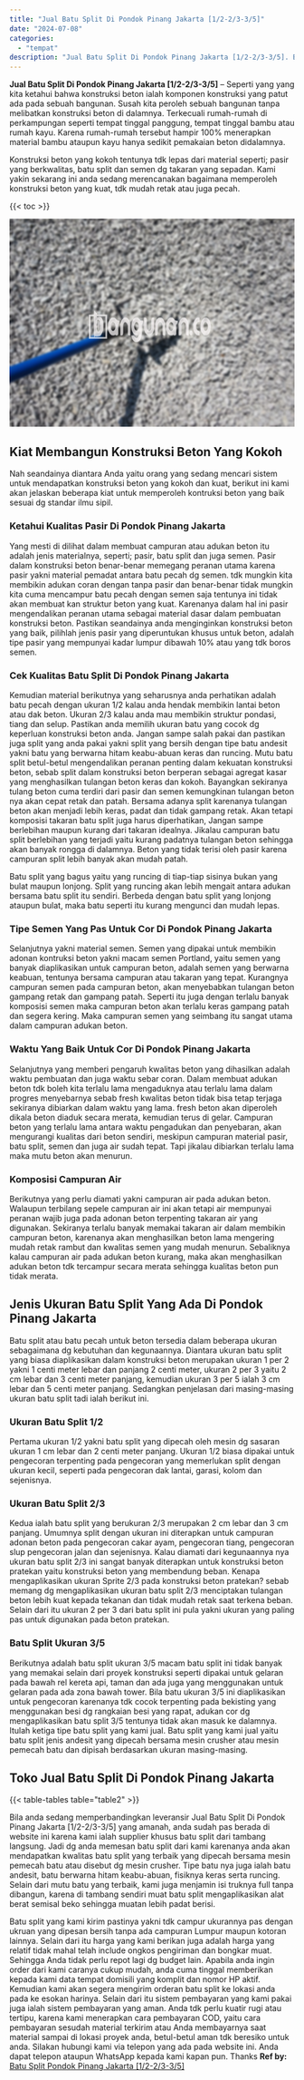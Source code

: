 ```yaml
---
title: "Jual Batu Split Di Pondok Pinang Jakarta [1/2-2/3-3/5]"
date: "2024-07-08"
categories: 
  - "tempat"
description: "Jual Batu Split Di Pondok Pinang Jakarta [1/2-2/3-3/5]. Batu split yang kami kirim pastinya yakni tdk campur ukurannya pas dengan ukruan yang dipesan bersih..."
---
```


**Jual Batu Split Di Pondok Pinang Jakarta \[1/2-2/3-3/5\]** – Seperti yang yang kita ketahui bahwa konstruksi beton ialah komponen konstruksi yang patut ada pada sebuah bangunan. Susah kita peroleh sebuah bangunan tanpa melibatkan konstruksi beton di dalamnya. Terkecuali rumah-rumah di perkampungan seperti tempat tinggal panggung, tempat tinggal bambu atau rumah kayu. Karena rumah-rumah tersebut hampir 100% menerapkan material bambu ataupun kayu hanya sedikit pemakaian beton didalamnya.

Konstruksi beton yang kokoh tentunya tdk lepas dari material seperti; pasir yang berkwalitas, batu split dan semen dg takaran yang sepadan. Kami yakin sekarang ini anda sedang merencanakan bagaimana memperoleh konstruksi beton yang kuat, tdk mudah retak atau juga pecah.

{{< toc >}}

![Jual Batu Split Di Pondok Pinang Jakarta [1/2-2/3-3/5]](/images/jual-batu-split-40.png)

## Kiat Membangun Konstruksi Beton Yang Kokoh

Nah seandainya diantara Anda yaitu orang yang sedang mencari sistem untuk mendapatkan konstruksi beton yang kokoh dan kuat, berikut ini kami akan jelaskan beberapa kiat untuk memperoleh kontruksi beton yang baik sesuai dg standar ilmu sipil.

### Ketahui Kualitas Pasir Di Pondok Pinang Jakarta

Yang mesti di dilihat dalam membuat campuran atau adukan beton itu adalah jenis materialnya, seperti; pasir, batu split dan juga semen. Pasir dalam konstruksi beton benar-benar memegang peranan utama karena pasir yakni material pemadat antara batu pecah dg semen. tdk mungkin kita membikin adukan coran dengan tanpa pasir dan benar-benar tidak mungkin kita cuma mencampur batu pecah dengan semen saja tentunya ini tidak akan membuat kan struktur beton yang kuat. Karenanya dalam hal ini pasir mengendalikan peranan utama sebagai material dasar dalam pembuatan konstruksi beton. Pastikan seandainya anda menginginkan konstruksi beton yang baik, pilihlah jenis pasir yang diperuntukan khusus untuk beton, adalah tipe pasir yang mempunyai kadar lumpur dibawah 10% atau yang tdk boros semen.

### Cek Kualitas Batu Split Di Pondok Pinang Jakarta

Kemudian material berikutnya yang seharusnya anda perhatikan adalah batu pecah dengan ukuran 1/2 kalau anda hendak membikin lantai beton atau dak beton. Ukuran 2/3 kalau anda mau membikin struktur pondasi, tiang dan selup. Pastikan anda memilih ukuran batu yang cocok dg keperluan konstruksi beton anda. Jangan sampe salah pakai dan pastikan juga split yang anda pakai yakni split yang bersih dengan tipe batu andesit yakni batu yang berwarna hitam keabu-abuan keras dan runcing. Mutu batu split betul-betul mengendalikan peranan penting dalam kekuatan konstruksi beton, sebab split dalam konstruksi beton berperan sebagai agregat kasar yang menghasilkan tulangan beton keras dan kokoh. Bayangkan sekiranya tulang beton cuma terdiri dari pasir dan semen kemungkinan tulangan beton nya akan cepat retak dan patah. Bersama adanya split karenanya tulangan beton akan menjadi lebih keras, padat dan tidak gampang retak. Akan tetapi komposisi takaran batu split juga harus diperhatikan, Jangan sampe berlebihan maupun kurang dari takaran idealnya. Jikalau campuran batu split berlebihan yang terjadi yaitu kurang padatnya tulangan beton sehingga akan banyak rongga di dalamnya. Beton yang tidak terisi oleh pasir karena campuran split lebih banyak akan mudah patah.

Batu split yang bagus yaitu yang runcing di tiap-tiap sisinya bukan yang bulat maupun lonjong. Split yang runcing akan lebih mengait antara adukan bersama batu split itu sendiri. Berbeda dengan batu split yang lonjong ataupun bulat, maka batu seperti itu kurang mengunci dan mudah lepas.

### Tipe Semen Yang Pas Untuk Cor Di Pondok Pinang Jakarta

Selanjutnya yakni material semen. Semen yang dipakai untuk membikin adonan kontruksi beton yakni macam semen Portland, yaitu semen yang banyak diaplikasikan untuk campuran beton, adalah semen yang berwarna keabuan, tentunya bersama campuran atau takaran yang tepat. Kurangnya campuran semen pada campuran beton, akan menyebabkan tulangan beton gampang retak dan gampang patah. Seperti itu juga dengan terlalu banyak komposisi semen maka campuran beton akan terlalu keras gampang patah dan segera kering. Maka campuran semen yang seimbang itu sangat utama dalam campuran adukan beton.

### Waktu Yang Baik Untuk Cor Di Pondok Pinang Jakarta

Selanjutnya yang memberi pengaruh kwalitas beton yang dihasilkan adalah waktu pembuatan dan juga waktu sebar coran. Dalam membuat adukan beton tdk boleh kita terlalu lama mengaduknya atau terlalu lama dalam progres menyebarnya sebab fresh kwalitas beton tidak bisa tetap terjaga sekiranya dibiarkan dalam waktu yang lama. fresh beton akan diperoleh dikala beton diaduk secara merata, kemudian terus di gelar. Campuran beton yang terlalu lama antara waktu pengadukan dan penyebaran, akan mengurangi kualitas dari beton sendiri, meskipun campuran material pasir, batu split, semen dan juga air sudah tepat. Tapi jikalau dibiarkan terlalu lama maka mutu beton akan menurun.

### Komposisi Campuran Air

Berikutnya yang perlu diamati yakni campuran air pada adukan beton. Walaupun terbilang sepele campuran air ini akan tetapi air mempunyai peranan wajib juga pada adonan beton terpenting takaran air yang digunakan. Sekiranya terlalu banyak memakai takaran air dalam membikin campuran beton, karenanya akan menghasilkan beton lama mengering mudah retak rambut dan kwalitas semen yang mudah menurun. Sebaliknya kalau campuran air pada adukan beton kurang, maka akan menghasilkan adukan beton tdk tercampur secara merata sehingga kualitas beton pun tidak merata.

## Jenis Ukuran Batu Split Yang Ada Di Pondok Pinang Jakarta

Batu split atau batu pecah untuk beton tersedia dalam beberapa ukuran sebagaimana dg kebutuhan dan kegunaannya. Diantara ukuran batu split yang biasa diaplikasikan dalam konstruksi beton merupakan ukuran 1 per 2 yakni 1 centi meter lebar dan panjang 2 centi meter, ukuran 2 per 3 yaitu 2 cm lebar dan 3 centi meter panjang, kemudian ukuran 3 per 5 ialah 3 cm lebar dan 5 centi meter panjang. Sedangkan penjelasan dari masing-masing ukuran batu split tadi ialah berikut ini.

### Ukuran Batu Split 1/2

Pertama ukuran 1/2 yakni batu split yang dipecah oleh mesin dg sasaran ukuran 1 cm lebar dan 2 centi meter panjang. Ukuran 1/2 biasa dipakai untuk pengecoran terpenting pada pengecoran yang memerlukan split dengan ukuran kecil, seperti pada pengecoran dak lantai, garasi, kolom dan sejenisnya.

### Ukuran Batu Split 2/3

Kedua ialah batu split yang berukuran 2/3 merupakan 2 cm lebar dan 3 cm panjang. Umumnya split dengan ukuran ini diterapkan untuk campuran adonan beton pada pengecoran cakar ayam, pengecoran tiang, pengecoran slup pengecoran jalan dan sejenisnya. Kalau diamati dari kegunaannya nya ukuran batu split 2/3 ini sangat banyak diterapkan untuk konstruksi beton pratekan yaitu konstruksi beton yang membendung beban. Kenapa mengaplikasikan ukuran Sprite 2/3 pada konstruksi beton pratekan? sebab memang dg mengaplikasikan ukuran batu split 2/3 menciptakan tulangan beton lebih kuat kepada tekanan dan tidak mudah retak saat terkena beban. Selain dari itu ukuran 2 per 3 dari batu split ini pula yakni ukuran yang paling pas untuk digunakan pada beton pratekan.

### Batu Split Ukuran 3/5

Berikutnya adalah batu split ukuran 3/5 macam batu split ini tidak banyak yang memakai selain dari proyek konstruksi seperti dipakai untuk gelaran pada bawah rel kereta api, taman dan ada juga yang menggunakan untuk gelaran pada ada zona bawah tower. Bila batu ukuran 3/5 ini diaplikasikan untuk pengecoran karenanya tdk cocok terpenting pada bekisting yang menggunakan besi dg rangkaian besi yang rapat, adukan cor dg mengaplikasikan batu split 3/5 tentunya tidak akan masuk ke dalamnya. Itulah ketiga tipe batu split yang kami jual. Batu split yang kami jual yaitu batu split jenis andesit yang dipecah bersama mesin crusher atau mesin pemecah batu dan dipisah berdasarkan ukuran masing-masing.

## Toko Jual Batu Split Di Pondok Pinang Jakarta

{{< table-tables table="table2" >}}

Bila anda sedang memperbandingkan leveransir Jual Batu Split Di Pondok Pinang Jakarta \[1/2-2/3-3/5\] yang amanah, anda sudah pas berada di website ini karena kami ialah supplier khusus batu split dari tambang langsung. Jadi dg anda memesan batu split dari kami karenanya anda akan mendapatkan kwalitas batu split yang terbaik yang dipecah bersama mesin pemecah batu atau disebut dg mesin crusher. Tipe batu nya juga ialah batu andesit, batu berwarna hitam keabu-abuan, fisiknya keras serta runcing. Selain dari mutu batu yang terbaik, kami juga menjamin isi truknya full tanpa dibangun, karena di tambang sendiri muat batu split mengaplikasikan alat berat semisal beko sehingga muatan lebih padat berisi.

Batu split yang kami kirim pastinya yakni tdk campur ukurannya pas dengan ukruan yang dipesan bersih tanpa ada campuran Lumpur maupun kotoran lainnya. Selain dari itu harga yang kami berikan juga adalah harga yang relatif tidak mahal telah include ongkos pengiriman dan bongkar muat. Sehingga Anda tidak perlu repot lagi dg budget lain. Apabila anda ingin order dari kami caranya cukup mudah, anda cuma tinggal memberikan kepada kami data tempat domisili yang komplit dan nomor HP aktif. Kemudian kami akan segera mengirim orderan batu split ke lokasi anda pada ke esokan harinya. Selain dari itu sistem pembayaran yang kami pakai juga ialah sistem pembayaran yang aman. Anda tdk perlu kuatir rugi atau tertipu, karena kami menerapkan cara pembayaran COD, yaitu cara pembayaran sesudah material terkirim atau Anda membayarnya saat material sampai di lokasi proyek anda, betul-betul aman tdk beresiko untuk anda. Silakan hubungi kami via telepon yang ada pada website ini. Anda dapat telepon ataupun WhatsApp kepada kami kapan pun. Thanks
**Ref by:** [Batu Split Pondok Pinang Jakarta [1/2-2/3-3/5]](https://id.wikipedia.org/wiki/Batu)
